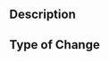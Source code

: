 <!--
  Thanks for contributing!

  Provide a description of your changes below and a general summary in the title

  Please look at the following checklist to ensure that your PR can be accepted quickly:
-->

## Description

<!-- Describe your changes in detail -->

## Type of Change

<!-- Uncomment the applicable categories -->

<!-- ✨ New feature (non-breaking change which adds functionality) -->
<!-- 🛠️ Bug fix (non-breaking change which fixes an issue) -->
<!-- ❌ Breaking change (fix or feature that would cause existing functionality to change) -->
<!-- 🧹 Code refactor -->
<!-- ✅ Build configuration change -->
<!-- 📝 Documentation -->
<!-- 🗑️ Chore -->
